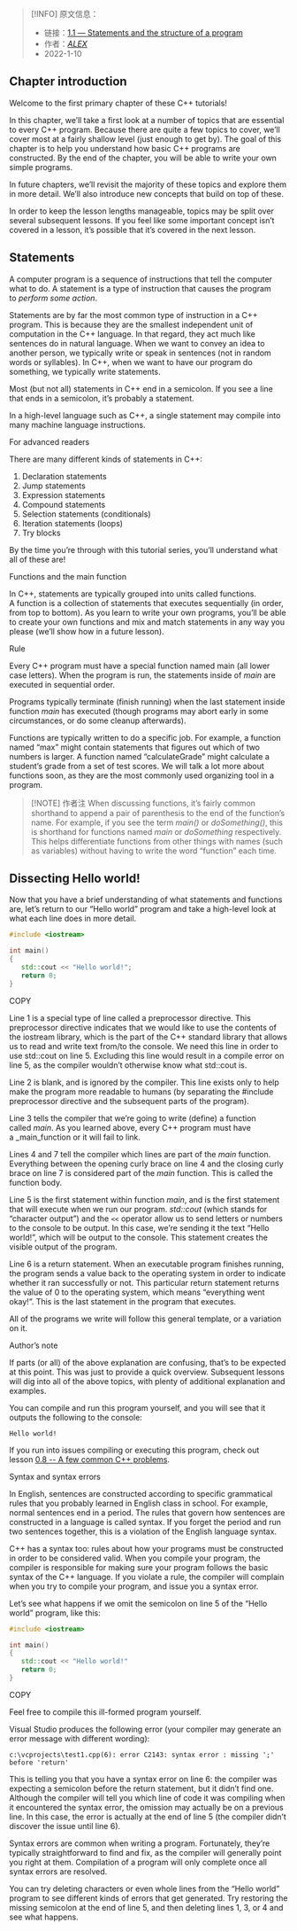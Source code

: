 > [!INFO] 原文信息：
> - 链接：[1.1 — Statements and the structure of a program](https://www.learncpp.com/cpp-tutorial/statements-and-the-structure-of-a-program/)
> - 作者：[_ALEX_](https://www.learncpp.com/author/Alex/ "View all posts by Alex")  
> - 2022-1-10

## Chapter introduction

Welcome to the first primary chapter of these C++ tutorials!

In this chapter, we’ll take a first look at a number of topics that are essential to every C++ program. Because there are quite a few topics to cover, we’ll cover most at a fairly shallow level (just enough to get by). The goal of this chapter is to help you understand how basic C++ programs are constructed. By the end of the chapter, you will be able to write your own simple programs.

In future chapters, we’ll revisit the majority of these topics and explore them in more detail. We’ll also introduce new concepts that build on top of these.

In order to keep the lesson lengths manageable, topics may be split over several subsequent lessons. If you feel like some important concept isn’t covered in a lesson, it’s possible that it’s covered in the next lesson.

## Statements

A computer program is a sequence of instructions that tell the computer what to do. A statement is a type of instruction that causes the program to _perform some action_.

Statements are by far the most common type of instruction in a C++ program. This is because they are the smallest independent unit of computation in the C++ language. In that regard, they act much like sentences do in natural language. When we want to convey an idea to another person, we typically write or speak in sentences (not in random words or syllables). In C++, when we want to have our program do something, we typically write statements.

Most (but not all) statements in C++ end in a semicolon. If you see a line that ends in a semicolon, it’s probably a statement.

In a high-level language such as C++, a single statement may compile into many machine language instructions.

For advanced readers

There are many different kinds of statements in C++:

1.  Declaration statements
2.  Jump statements
3.  Expression statements
4.  Compound statements
5.  Selection statements (conditionals)
6.  Iteration statements (loops)
7.  Try blocks

By the time you’re through with this tutorial series, you’ll understand what all of these are!

Functions and the main function

In C++, statements are typically grouped into units called functions. A function is a collection of statements that executes sequentially (in order, from top to bottom). As you learn to write your own programs, you’ll be able to create your own functions and mix and match statements in any way you please (we’ll show how in a future lesson).

Rule

Every C++ program must have a special function named main (all lower case letters). When the program is run, the statements inside of _main_ are executed in sequential order.

Programs typically terminate (finish running) when the last statement inside function _main_ has executed (though programs may abort early in some circumstances, or do some cleanup afterwards).

Functions are typically written to do a specific job. For example, a function named “max” might contain statements that figures out which of two numbers is larger. A function named “calculateGrade” might calculate a student’s grade from a set of test scores. We will talk a lot more about functions soon, as they are the most commonly used organizing tool in a program.

> [!NOTE] 作者注
> When discussing functions, it’s fairly common shorthand to append a pair of parenthesis to the end of the function’s name. For example, if you see the term _main()_ or _doSomething()_, this is shorthand for functions named _main_ or _doSomething_ respectively. This helps differentiate functions from other things with names (such as variables) without having to write the word “function” each time.

## Dissecting Hello world!

Now that you have a brief understanding of what statements and functions are, let’s return to our “Hello world” program and take a high-level look at what each line does in more detail.

```cpp
#include <iostream>

int main()
{
   std::cout << "Hello world!";
   return 0;
}
```

COPY

Line 1 is a special type of line called a preprocessor directive. This preprocessor directive indicates that we would like to use the contents of the iostream library, which is the part of the C++ standard library that allows us to read and write text from/to the console. We need this line in order to use std::cout on line 5. Excluding this line would result in a compile error on line 5, as the compiler wouldn’t otherwise know what std::cout is.

Line 2 is blank, and is ignored by the compiler. This line exists only to help make the program more readable to humans (by separating the #include preprocessor directive and the subsequent parts of the program).

Line 3 tells the compiler that we’re going to write (define) a function called _main_. As you learned above, every C++ program must have a _main_function or it will fail to link.

Lines 4 and 7 tell the compiler which lines are part of the _main_ function. Everything between the opening curly brace on line 4 and the closing curly brace on line 7 is considered part of the _main_ function. This is called the function body.

Line 5 is the first statement within function _main_, and is the first statement that will execute when we run our program. _std::cout_ (which stands for “character output”) and the `<<` operator allow us to send letters or numbers to the console to be output. In this case, we’re sending it the text “Hello world!”, which will be output to the console. This statement creates the visible output of the program.

Line 6 is a return statement. When an executable program finishes running, the program sends a value back to the operating system in order to indicate whether it ran successfully or not. This particular return statement returns the value of 0 to the operating system, which means “everything went okay!”. This is the last statement in the program that executes.

All of the programs we write will follow this general template, or a variation on it.

Author’s note

If parts (or all) of the above explanation are confusing, that’s to be expected at this point. This was just to provide a quick overview. Subsequent lessons will dig into all of the above topics, with plenty of additional explanation and examples.

You can compile and run this program yourself, and you will see that it outputs the following to the console:

```
Hello world!
```
If you run into issues compiling or executing this program, check out lesson [0.8 -- A few common C++ problems](https://www.learncpp.com/cpp-tutorial/a-few-common-cpp-problems/).

Syntax and syntax errors

In English, sentences are constructed according to specific grammatical rules that you probably learned in English class in school. For example, normal sentences end in a period. The rules that govern how sentences are constructed in a language is called syntax. If you forget the period and run two sentences together, this is a violation of the English language syntax.

C++ has a syntax too: rules about how your programs must be constructed in order to be considered valid. When you compile your program, the compiler is responsible for making sure your program follows the basic syntax of the C++ language. If you violate a rule, the compiler will complain when you try to compile your program, and issue you a syntax error.

Let’s see what happens if we omit the semicolon on line 5 of the “Hello world” program, like this:

```cpp
#include <iostream>

int main()
{
   std::cout << "Hello world!"
   return 0;
}
```

COPY

Feel free to compile this ill-formed program yourself.

Visual Studio produces the following error (your compiler may generate an error message with different wording):

```
c:\vcprojects\test1.cpp(6): error C2143: syntax error : missing ';' before 'return'
```

This is telling you that you have a syntax error on line 6: the compiler was expecting a semicolon before the return statement, but it didn’t find one. Although the compiler will tell you which line of code it was compiling when it encountered the syntax error, the omission may actually be on a previous line. In this case, the error is actually at the end of line 5 (the compiler didn’t discover the issue until line 6).

Syntax errors are common when writing a program. Fortunately, they’re typically straightforward to find and fix, as the compiler will generally point you right at them. Compilation of a program will only complete once all syntax errors are resolved.

You can try deleting characters or even whole lines from the “Hello world” program to see different kinds of errors that get generated. Try restoring the missing semicolon at the end of line 5, and then deleting lines 1, 3, or 4 and see what happens.